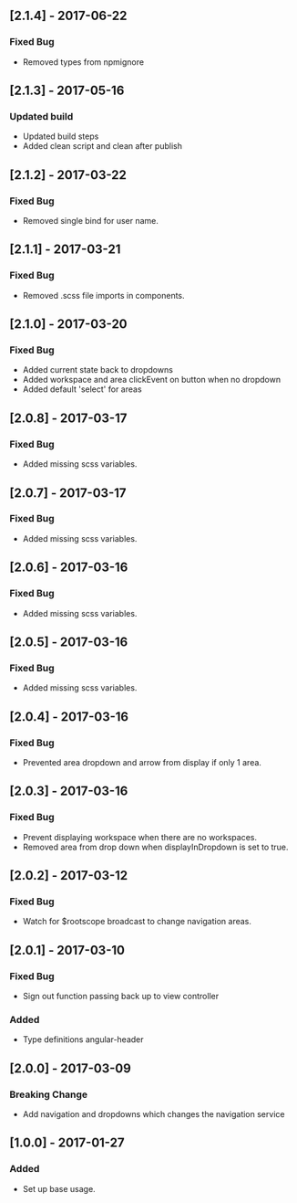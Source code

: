 ## [2.1.4] - 2017-06-22
### Fixed Bug
- Removed types from npmignore

## [2.1.3] - 2017-05-16
### Updated build
- Updated build steps
- Added clean script and clean after publish

## [2.1.2] - 2017-03-22
### Fixed Bug
- Removed single bind for user name.

## [2.1.1] - 2017-03-21
### Fixed Bug
- Removed .scss file imports in components.

## [2.1.0] - 2017-03-20
### Fixed Bug
- Added current state back to dropdowns
- Added workspace and area clickEvent on button when no dropdown
- Added default 'select' for areas

## [2.0.8] - 2017-03-17
### Fixed Bug
- Added missing scss variables.

## [2.0.7] - 2017-03-17
### Fixed Bug
- Added missing scss variables.

## [2.0.6] - 2017-03-16
### Fixed Bug
- Added missing scss variables.

## [2.0.5] - 2017-03-16
### Fixed Bug
- Added missing scss variables.

## [2.0.4] - 2017-03-16
### Fixed Bug
- Prevented area dropdown and arrow from display if only 1 area.

## [2.0.3] - 2017-03-16
### Fixed Bug
- Prevent displaying workspace when there are no workspaces.
- Removed area from drop down when displayInDropdown is set to true.

## [2.0.2] - 2017-03-12
### Fixed Bug
- Watch for $rootscope broadcast to change navigation areas.

## [2.0.1] - 2017-03-10
### Fixed Bug
- Sign out function passing back up to view controller
### Added
- Type definitions angular-header

## [2.0.0] - 2017-03-09
### Breaking Change
- Add navigation and dropdowns which changes the navigation service

## [1.0.0] - 2017-01-27
### Added
- Set up base usage.